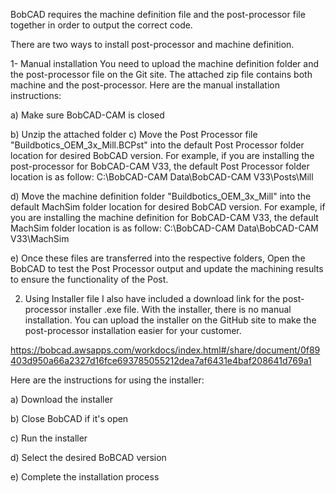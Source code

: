 BobCAD requires the machine definition file and the post-processor file together in order to output the correct code.

There are two ways to install post-processor and machine definition.

1- Manual installation
You need to upload the machine definition folder and the post-processor file on the Git site. The attached zip file contains both machine and the post-processor.
Here are the manual installation instructions:

a) Make sure BobCAD-CAM is closed

b) Unzip the attached folder
c) Move the Post Processor file "Buildbotics_OEM_3x_Mill.BCPst" into the default Post Processor folder location for desired BobCAD version. For example, if you are installing the post-processor for BobCAD-CAM V33, the default Post Processor folder location is as follow:
C:\BobCAD-CAM Data\BobCAD-CAM V33\Posts\Mill

d) Move the machine definition folder "Buildbotics_OEM_3x_Mill" into the default MachSim folder location for desired BobCAD version. For example, if you are installing the machine definition for BobCAD-CAM V33, the default MachSim folder location is as follow:
C:\BobCAD-CAM Data\BobCAD-CAM V33\MachSim

e) Once these files are transferred into the respective folders, Open the BobCAD to test the Post Processor output and update the machining results to ensure the functionality of the Post.


2) Using Installer file
I also have included a download link for the post-processor installer .exe file. With the installer, there is no manual installation. You can upload the installer on the GitHub site to make the post-processor installation easier for your customer.

https://bobcad.awsapps.com/workdocs/index.html#/share/document/0f89403d950a66a2327d16fce693785055212dea7af6431e4baf208641d769a1

Here are the instructions for using the installer:

a) Download the installer

b) Close BobCAD if it's open

c) Run the installer

d) Select the desired BoBCAD version

e) Complete the installation process
